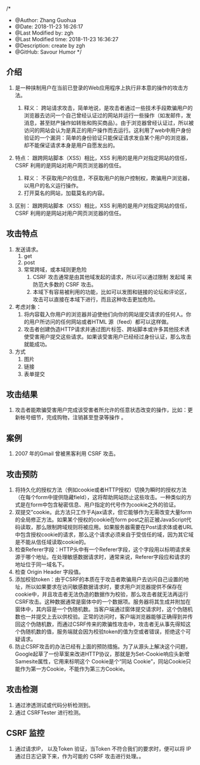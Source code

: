 /*
* @Author: Zhang Guohua
* @Date:   2018-11-23 16:26:17
* @Last Modified by:   zgh
* @Last Modified time: 2018-11-23 16:36:27
* @Description: create by zgh
* @GitHub: Savour Humor
*/
## 介绍
1. 是一种挟制用户在当前已登录的Web应用程序上执行非本意的操作的攻击方法。
    1. 释义： 跨站请求攻击，简单地说，是攻击者通过一些技术手段欺骗用户的浏览器去访问一个自己曾经认证过的网站并运行一些操作（如发邮件，发消息，甚至财产操作如转账和购买商品）。由于浏览器曾经认证过，所以被访问的网站会认为是真正的用户操作而去运行。这利用了web中用户身份验证的一个漏洞：简单的身份验证只能保证请求发自某个用户的浏览器，却不能保证请求本身是用户自愿发出的。
    
2. 特点： 跟跨网站脚本（XSS）相比，XSS 利用的是用户对指定网站的信任，CSRF 利用的是网站对用户网页浏览器的信任。
    1. 释义： 不获取用户的信息，不获取用户的账户控制权，欺骗用户浏览器，以用户的名义运行操作。
    2. 打开莫名的网站，加载莫名的内容。
3. 区别： 跟跨网站脚本（XSS）相比，XSS 利用的是用户对指定网站的信任，CSRF 利用的是网站对用户网页浏览器的信任。


## 攻击特点
1. 发送请求。
    1. get
    2. post
    3. 常常跨域，或本域则更危险
        1. CSRF 攻击通常是由其他域发起的请求，所以可以通过限制 发起域 来防范大多数的 CSRF 攻击。
        2. 本域下有容易被利用的功能，比如可以发图和链接的论坛和评论区，攻击可以直接在本域下进行，而且这种攻击更加危险。
2. 考虑对象：
    1. 将内容载入你用户的浏览器并迫使他们向你的网站提交请求的任何人。你的用户所访问的任何网站或者HTML 源（feed）都可以这样做。
    2. 攻击者创建伪造HTTP请求并通过图片标签、跨站脚本或许多其他技术诱使受害用户提交这些请求。如果该受害用户已经经过身份认证，那么攻击就能成功。
3. 方式
    1. 图片
    2. 链接
    3. 表单提交

## 攻击结果
1. 攻击者能欺骗受害用户完成该受害者所允许的任意状态改变的操作，比如：更新帐号细节，完成购物，注销甚至登录等操作 。

## 案例
1. 2007 年的Gmail 曾被黑客利用 CSRF 攻击。

## 攻击预防
1. 将持久化的授权方法（例如cookie或者HTTP授权）切换为瞬时的授权方法（在每个form中提供隐藏field），这将帮助网站防止这些攻击。一种类似的方式是在form中包含秘密信息、用户指定的代号作为cookie之外的验证。
2. 双提交”cookie。此方法只工作于Ajax请求，但它能够作为无需改变大量form的全局修正方法。如果某个授权的cookie在form post之前正被JavaScript代码读取，那么限制跨域规则将被应用。如果服务器需要在Post请求体或者URL中包含授权cookie的请求，那么这个请求必须来自于受信任的域，因为其它域是不能从信任域读取cookie的。
3. 检查Referer字段：HTTP头中有一个Referer字段，这个字段用以标明请求来源于哪个地址。在处理敏感数据请求时，通常来说，Referer字段应和请求的地址位于同一域名下。
4. 检查 Origin Header 字段值。
3. 添加校验token：由于CSRF的本质在于攻击者欺骗用户去访问自己设置的地址，所以如果要求在访问敏感数据请求时，要求用户浏览器提供不保存在cookie中，并且攻击者无法伪造的数据作为校验，那么攻击者就无法再运行CSRF攻击。这种数据通常是窗体中的一个数据项。服务器将其生成并附加在窗体中，其内容是一个伪随机数。当客户端通过窗体提交请求时，这个伪随机数也一并提交上去以供校验。正常的访问时，客户端浏览器能够正确得到并传回这个伪随机数，而通过CSRF传来的欺骗性攻击中，攻击者无从事先得知这个伪随机数的值，服务端就会因为校验token的值为空或者错误，拒绝这个可疑请求。
4. 防止CSRF攻击的办法已经有上面的预防措施。为了从源头上解决这个问题，Google起草了一份草案来改进HTTP协议，那就是为Set-Cookie响应头新增Samesite属性，它用来标明这个 Cookie是个“同站 Cookie”，同站Cookie只能作为第一方Cookie，不能作为第三方Cookie。

## 攻击检测
1. 通过渗透测试或代码分析检测到。
2. 通过 CSRFTester 进行检测。

## CSRF 监控
1. 通过请求IP， 以及Token 验证，当Token 不符合我们的要求时，便可以将 IP 通过日志记录下来，作为可能的 CSRF 攻击进行处理。。


